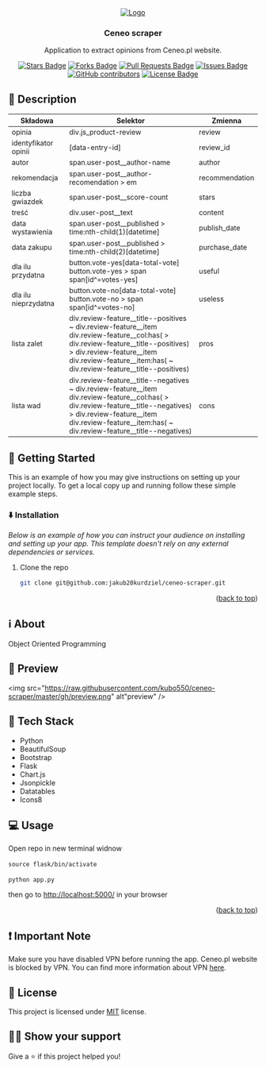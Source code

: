 <div align="center">
  <a href="https://github.com/jakub20kurdziel/ceneo-scraper">
    <img src="https://raw.githubusercontent.com/othneildrew/Best-README-Template/master/images/logo.png" alt="Logo" width="80" height="80">
  </a>

  <h3 align="center">Ceneo scraper</h3>

  <p align="center">
     Application to extract opinions from Ceneo.pl website.
    <br />
  </p>
</div>

<div align="center">

<a href="https://github.com/kubo550/ceneo-scraper/stargazers"><img src="https://img.shields.io/github/stars/kubo550/ceneo-scraper" alt="Stars Badge"/></a>
<a href="https://github.com/kubo550/ceneo-scraper/network/members"><img src="https://img.shields.io/github/forks/kubo550/ceneo-scraper" alt="Forks Badge"/></a>
<a href="https://github.com/kubo550/ceneo-scraper/pulls"><img src="https://img.shields.io/github/issues-pr/kubo550/ceneo-scraper" alt="Pull Requests Badge"/></a>
<a href="https://github.com/kubo550/ceneo-scraper/issues"><img src="https://img.shields.io/github/issues/kubo550/ceneo-scraper" alt="Issues Badge"/></a>
<a href="https://github.com/kubo550/ceneo-scraper/graphs/contributors"><img alt="GitHub contributors" src="https://img.shields.io/github/contributors/kubo550/ceneo-scraper?color=2b9348"></a>
<a href="https://github.com/kubo550/ceneo-scraper/blob/master/LICENSE"><img src="https://img.shields.io/github/license/kubo550/ceneo-scraper?color=2b9348" alt="License Badge"/></a>

</div>

<!-- GETTING STARTED -->

## :book: Description

|Składowa|Selektor|Zmienna|
|--------|--------|-------|
|opinia|div.js_product-review|review|
|identyfikator opinii|\[data-entry-id\]|review_id|
|autor|span.user-post__author-name|author|
|rekomendacja|span.user-post__author-recomendation > em|recommendation|
|liczba gwiazdek|span.user-post__score-count|stars|
|treść|div.user-post__text|content|
|data wystawienia|span.user-post__published > time:nth-child(1)\[datetime\]|publish_date|
|data zakupu|span.user-post__published > time:nth-child(2)\[datetime\]|purchase_date|
|dla ilu przydatna|button.vote-yes[data-total-vote]<br>button.vote-yes > span<br>span[id^=votes-yes]|useful|
|dla ilu nieprzydatna|button.vote-no[data-total-vote]<br>button.vote-no > span<br>span[id^=votes-no]|useless|
|lista zalet|div.review-feature__title--positives ~ div.review-feature__item <br>div.review-feature__col:has( > div.review-feature__title--positives) > div.review-feature__item<br>div.review-feature__item:has( ~ div.review-feature__title--positives)|pros|
|lista wad|div.review-feature__title--negatives ~ div.review-feature__item <br>div.review-feature__col:has( > div.review-feature__title--negatives) > div.review-feature__item<br>div.review-feature__item:has( ~ div.review-feature__title--negatives)|cons|

## :runner: Getting Started

This is an example of how you may give instructions on setting up your project locally.
To get a local copy up and running follow these simple example steps.

### :arrow_down: Installation

_Below is an example of how you can instruct your audience on installing and setting up your app. This template doesn't rely on any external dependencies or services._

1. Clone the repo
   ```sh
   git clone git@github.com:jakub20kurdziel/ceneo-scraper.git
   ```

<p align="right">(<a href="#top">back to top</a>)</p>

<!-- about -->

## :information_source: About

Object Oriented Programming

## 👀 Preview

<img src="https://raw.githubusercontent.com/kubo550/ceneo-scraper/master/gh/preview.png" alt"preview" />

## :rocket: Tech Stack

- Python
- BeautifulSoup
- Bootstrap
- Flask
- Chart.js
- Jsonpickle
- Datatables
- Icons8

## :computer: Usage

Open repo in new terminal widnow

`source flask/bin/activate`

`python app.py`

then go to [http://localhost:5000/](http://localhost:5000/) in your browser

<p align="right">(<a href="#top">back to top</a>)</p>

## :exclamation: Important Note

Make sure you have disabled VPN before running the app. Ceneo.pl website is blocked by VPN. You can find more information about VPN [here](https://www.vpnbook.com/freevpn).

## :pencil: License

This project is licensed under [MIT](https://opensource.org/licenses/MIT) license.

## :man_astronaut: Show your support

Give a ⭐️ if this project helped you!

